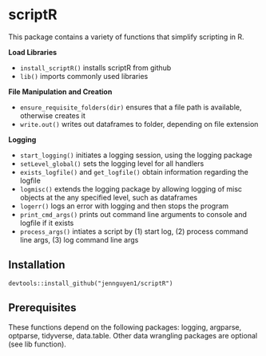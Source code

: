 # scriptR

This package contains a variety of functions that simplify scripting in R. 

**Load Libraries**

* `install_scriptR()` installs scriptR from github
* `lib()` imports commonly used libraries

**File Manipulation and Creation**

* `ensure_requisite_folders(dir)` ensures that a file path is available, otherwise creates it
* `write.out()` writes out dataframes to folder, depending on file extension

**Logging**

* `start_logging()` initiates a logging session, using the logging package
* `setLevel_global()` sets the logging level for all handlers
* `exists_logfile()` and `get_logfile()` obtain information regarding the logfile
* `logmisc()` extends the logging package by allowing logging of misc objects at the any specified level, such as dataframes
* `logerr()` logs an error with logging and then stops the program
* `print_cmd_args()` prints out command line arguments to console and logfile if it exists
* `process_args()` intiates a script by (1) start log, (2) process command line args, (3) log command line args

## Installation
`devtools::install_github("jennguyen1/scriptR")`

## Prerequisites
These functions depend on the following packages: logging, argparse, optparse, tidyverse, data.table. Other data wrangling packages are optional (see lib function).

